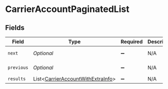 # CarrierAccountPaginatedList


## Fields

| Field                                                                                       | Type                                                                                        | Required                                                                                    | Description                                                                                 | Example                                                                                     |
| ------------------------------------------------------------------------------------------- | ------------------------------------------------------------------------------------------- | ------------------------------------------------------------------------------------------- | ------------------------------------------------------------------------------------------- | ------------------------------------------------------------------------------------------- |
| `next`                                                                                      | *Optional<String>*                                                                          | :heavy_minus_sign:                                                                          | N/A                                                                                         | baseurl?page=3&results=10                                                                   |
| `previous`                                                                                  | *Optional<String>*                                                                          | :heavy_minus_sign:                                                                          | N/A                                                                                         | baseurl?page=1&results=10                                                                   |
| `results`                                                                                   | List<[CarrierAccountWithExtraInfo](../../models/components/CarrierAccountWithExtraInfo.md)> | :heavy_minus_sign:                                                                          | N/A                                                                                         |                                                                                             |